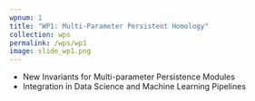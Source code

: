 ```yaml
---
wpnum: 1
title: "WP1: Multi-Parameter Persistent Homology"
collection: wps
permalink: /wps/wp1
image: slide_wp1.png
---
```


- New Invariants for Multi-parameter Persistence Modules
- Integration in Data Science and Machine Learning Pipelines

